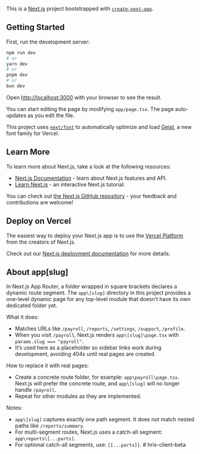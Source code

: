 This is a [Next.js](https://nextjs.org) project bootstrapped with [`create-next-app`](https://nextjs.org/docs/app/api-reference/cli/create-next-app).

## Getting Started

First, run the development server:

```bash
npm run dev
# or
yarn dev
# or
pnpm dev
# or
bun dev
```

Open [http://localhost:3000](http://localhost:3000) with your browser to see the result.

You can start editing the page by modifying `app/page.tsx`. The page auto-updates as you edit the file.

This project uses [`next/font`](https://nextjs.org/docs/app/building-your-application/optimizing/fonts) to automatically optimize and load [Geist](https://vercel.com/font), a new font family for Vercel.

## Learn More

To learn more about Next.js, take a look at the following resources:

- [Next.js Documentation](https://nextjs.org/docs) - learn about Next.js features and API.
- [Learn Next.js](https://nextjs.org/learn) - an interactive Next.js tutorial.

You can check out [the Next.js GitHub repository](https://github.com/vercel/next.js) - your feedback and contributions are welcome!

## Deploy on Vercel

The easiest way to deploy your Next.js app is to use the [Vercel Platform](https://vercel.com/new?utm_medium=default-template&filter=next.js&utm_source=create-next-app&utm_campaign=create-next-app-readme) from the creators of Next.js.

Check out our [Next.js deployment documentation](https://nextjs.org/docs/app/building-your-application/deploying) for more details.


## About app\[slug]

In Next.js App Router, a folder wrapped in square brackets declares a dynamic route segment. The `app\[slug]` directory in this project provides a one-level dynamic page for any top-level module that doesn’t have its own dedicated folder yet.

What it does:
- Matches URLs like `/payroll`, `/reports`, `/settings`, `/support`, `/profile`.
- When you visit `/payroll`, Next.js renders `app\[slug]\page.tsx` with `params.slug === "payroll"`.
- It’s used here as a placeholder so sidebar links work during development, avoiding 404s until real pages are created.

How to replace it with real pages:
- Create a concrete route folder, for example: `app\payroll\page.tsx`. Next.js will prefer the concrete route, and `app\[slug]` will no longer handle `/payroll`.
- Repeat for other modules as they are implemented.

Notes:
- `app\[slug]` captures exactly one path segment. It does not match nested paths like `/reports/summary`.
- For multi-segment routes, Next.js uses a catch-all segment: `app\reports\[...parts]`.
- For optional catch-all segments, use: `[[...parts]]`.
#   h r i s - c l i e n t - b e t a  
 